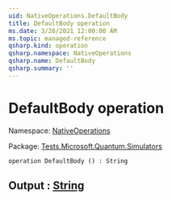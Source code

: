 ```yaml
---
uid: NativeOperations.DefaultBody
title: DefaultBody operation
ms.date: 3/26/2021 12:00:00 AM
ms.topic: managed-reference
qsharp.kind: operation
qsharp.namespace: NativeOperations
qsharp.name: DefaultBody
qsharp.summary: ''
---
```


# DefaultBody operation

Namespace: [NativeOperations](xref:NativeOperations)

Package: [Tests.Microsoft.Quantum.Simulators](https://nuget.org/packages/Tests.Microsoft.Quantum.Simulators)




```qsharp
operation DefaultBody () : String
```


## Output : [String](xref:microsoft.quantum.lang-ref.string)

